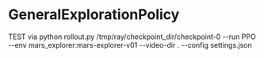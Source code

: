 # GeneralExplorationPolicy

TEST via
python rollout.py /tmp/ray/checkpoint_dir/checkpoint-0 --run PPO
--env mars_explorer:mars-explorer-v01 --video-dir . --config settings.json
